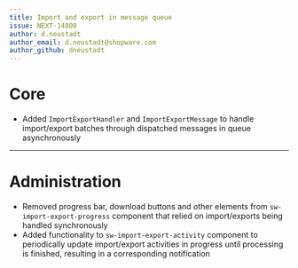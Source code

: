 ```yaml
---
title: Import and export in message queue
issue: NEXT-14808
author: d.neustadt
author_email: d.neustadt@shopware.com 
author_github: dneustadt
---
```

# Core
* Added `ImportExportHandler` and `ImportExportMessage` to handle import/export batches through dispatched messages in queue asynchronously
___
# Administration
* Removed progress bar, download buttons and other elements from `sw-import-export-progress` component that relied on import/exports being handled synchronously
* Added functionality to `sw-import-export-activity` component to periodically update import/export activities in progress until processing is finished, resulting in a corresponding notification
